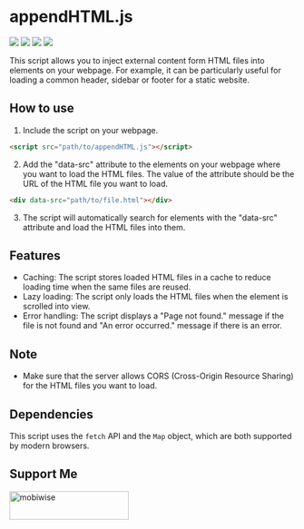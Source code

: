 # appendHTML.js

<div>
  <img src="https://img.shields.io/github/stars/mobiwise-dev/appendHTML.js">
  <img src="https://img.shields.io/github/watchers/mobiwise-dev/appendHTML.js">
  <img src="https://img.shields.io/github/downloads/mobiwise-dev/appendHTML.js/total">
  <img src="https://img.shields.io/github/size/mobiwise-dev/appendHTML.js/appendHTML.js">
</div>

This script allows you to inject external content form HTML files into elements on your webpage. For example, it can be particularly useful for loading a common header, sidebar or footer for a static website.

## How to use

1.  Include the script on your webpage.

```html
<script src="path/to/appendHTML.js"></script>
```

2.  Add the "data-src" attribute to the elements on your webpage where you want to load the HTML files. The value of the attribute should be the URL of the HTML file you want to load.

```html
<div data-src="path/to/file.html"></div>
```

3.  The script will automatically search for elements with the "data-src" attribute and load the HTML files into them.

## Features

- Caching: The script stores loaded HTML files in a cache to reduce loading time when the same files are reused.
- Lazy loading: The script only loads the HTML files when the element is scrolled into view.
- Error handling: The script displays a "Page not found." message if the file is not found and "An error occurred." message if there is an error.

## Note

- Make sure that the server allows CORS (Cross-Origin Resource Sharing) for the HTML files you want to load.

## Dependencies

This script uses the `fetch` API and the `Map` object, which are both supported by modern browsers.

## Support Me

<a href="https://ko-fi.com/mobiwise">
  <img src="https://cdn.ko-fi.com/cdn/kofi3.png?v=3" height="50" width="210" alt="mobiwise" target="_blank"/>
</a>
